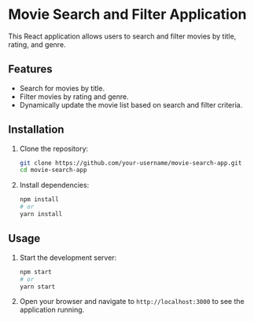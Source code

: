 # Movie Search and Filter Application

This React application allows users to search and filter movies by title, rating, and genre.

## Features

- Search for movies by title.
- Filter movies by rating and genre.
- Dynamically update the movie list based on search and filter criteria.

## Installation

1. Clone the repository:
    ```bash
    git clone https://github.com/your-username/movie-search-app.git
    cd movie-search-app
    ```

2. Install dependencies:
    ```bash
    npm install
    # or
    yarn install
    ```

## Usage

1. Start the development server:
    ```bash
    npm start
    # or
    yarn start
    ```

2. Open your browser and navigate to `http://localhost:3000` to see the application running.


